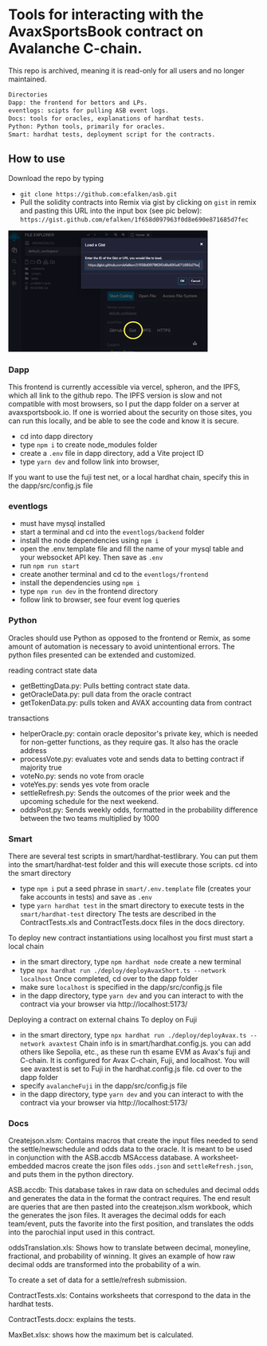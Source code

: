 # Tools for interacting with the AvaxSportsBook contract on Avalanche C-chain.

This repo is archived, meaning it is read-only for all users and no longer maintained. 

```shell
Directories
Dapp: the frontend for bettors and LPs. 
eventlogs: scipts for pulling ASB event logs.
Docs: tools for oracles, explanations of hardhat tests.
Python: Python tools, primarily for oracles. 
Smart: hardhat tests, deployment script for the contracts.
```

## How to use

Download the repo by typing
- `git clone https://github.com:efalken/asb.git`
- Pull the solidity contracts into Remix via gist by clicking on `gist` in remix and pasting this URL into the input box (see pic below):
`https://gist.github.com/efalken/1f658d097963f0d8e690e871685d7fec`
<img src="/docs/remix1.png" alt="Solidity gist" style="height: 244px; width:400px;"/>

### Dapp

This frontend is currently accessible via vercel, spheron, and the IPFS, which all link to the github repo. The IPFS version is slow and not compatible with most browsers, so I put the dapp folder on a server at avaxsportsbook.io. If one is worried about the security on those sites, you can run this locally, and be able to see the code and know it is secure.

- cd into dapp directory
- type `npm i` to create node_modules folder
- create a `.env` file in dapp directory, add a Vite project ID
- type `yarn dev` and follow link into browser, 

If you want to use the fuji test net, or a local hardhat chain, specify this in the dapp/src/config.js file

### eventlogs

- must have mysql installed
- start a terminal and cd into the `eventlogs/backend` folder
- install the node dependencies using `npm i`
- open the .env.template file and fill the name of your mysql table and your websocket API key. Then save as `.env` 
- run `npm run start`
- create another terminal and cd to the `eventlogs/frontend`
- install the dependencies using `npm i`
- type `npm run dev` in the frontend directory
- follow link to browser, see four event log queries

### Python

Oracles should use Python as opposed to the frontend or Remix, as some amount of automation is necessary to avoid unintentional errors. The python files presented can be extended and customized.

reading contract state data
- getBettingData.py: Pulls betting contract state data.       
- getOracleData.py: pull data from the oracle contract
- getTokenData.py: pulls token and AVAX accounting data from contract

transactions
- helperOracle.py: contain oracle depositor's private key, which is needed for non-getter functions, as they require gas. It also has the oracle address
- processVote.py: evaluates vote and sends data to betting contract if majority true
- voteNo.py: sends no vote from oracle
- voteYes.py: sends yes vote from oracle
- settleRefresh.py: Sends the outcomes of the prior week and the upcoming schedule for the
next weekend.
- oddsPost.py: Sends weekly odds, formatted in the probability difference between the two teams multiplied by 1000

### Smart

There are several test scripts in smart/hardhat-testlibrary. You can put them into the smart/hardhat-test folder and this will execute those scripts.
cd into the smart directory
- type `npm i`
put a seed phrase in `smart/.env.template` file (creates your fake accounts in tests) and save as `.env`
- type `yarn hardhat test` in the smart directory to execute tests in the `smart/hardhat-test` directory
The tests are described in the ContractTests.xls and ContractTests.docx files in the docs directory. 

To deploy new contract instantiations using localhost you first must start a local chain 
- in the smart directory, type `npm hardhat node`
create a new terminal
- type `npx hardhat run ./deploy/deployAvaxShort.ts --network localhost`
Once completed, cd over to the dapp folder
- make sure `localhost` is specified in the dapp/src/config.js file
- in the dapp directory, type `yarn dev` and you can interact to with the contract via your browser via http://localhost:5173/

Deploying a contract on external chains 
To deploy on Fuji
- in the smart directory, type `npx hardhat run ./deploy/deployAvax.ts --network avaxtest`
Chain info is in smart/hardhat.config.js. you can add others like Sepolia, etc., as these run th esame EVM as Avax's fuji and C-chain. It is configured for Avax C-chain, Fuji, and localhost. You will see avaxtest is set to Fuji in the hardhat.config.js file.
cd over to the dapp folder
- specify  `avalancheFuji` in the dapp/src/config.js file
- in the dapp directory, type `yarn dev` and you can interact to with the contract via your browser via http://localhost:5173/

        
### Docs
Createjson.xlsm: Contains macros that create the input files needed to send the settle/newschedule and odds data to the oracle. It is meant to be used in conjunction with the ASB.accdb MSAccess database. A worksheet-embedded macros create the json files `odds.json` and `settleRefresh.json`, and puts them in the python directory. 

ASB.accdb: This database takes in raw data on schedules and decimal odds and generates the data in the format the contract requires. The end result are queries that are then pasted into the createjson.xlsm workbook, which the generates the json files. It averages the decimal odds for each team/event, puts the favorite into the first position, and translates the odds into the parochial input used in this contract. 

oddsTranslation.xls: Shows how to translate between decimal, moneyline,
fractional, and probability of winning. It gives an example of how raw
decimal odds are transformed into the probability of a win.
        
To create a set of data for a settle/refresh submission.

ContractTests.xls: Contains worksheets that correspond to the data in the hardhat tests.

ContractTests.docx: explains the tests. 

MaxBet.xlsx: shows how the maximum bet is calculated.





